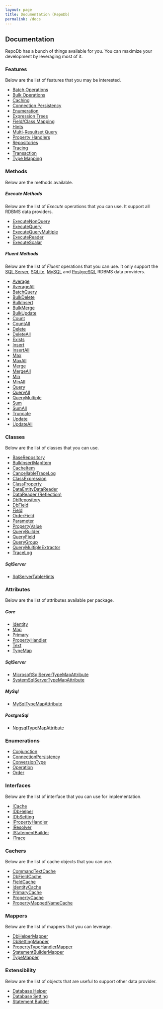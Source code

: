 ```yaml
---
layout: page
title: Documentation (RepoDb)
permalink: /docs
---
```


## Documentation

RepoDb has a bunch of things available for you. You can maximize your development by leveraging most of it.

### Features

Below are the list of features that you may be interested.

- [Batch Operations](/feature/batch-operations)
- [Bulk Operations](/feature/bulk-operations)
- [Caching](/feature/caching)
- [Connection Persistency](/feature/connection-persistency)
- [Enumeration](/feature/enumeration)
- [Expression Trees](/feature/expression-trees)
- [Field/Class Mapping](/feature/field-class-mapping)
- [Hints](/feature/hints)
- [Multi-Resultset Query](/feature/multi-resultset-query)
- [Property Handlers](/feature/property-handlers)
- [Repositories](/feature/repositories)
- [Tracing](/feature/tracing)
- [Transaction](/feature/transaction)
- [Type Mapping](/feature/type-mapping)

### Methods

Below are the methods available.

##### Execute Methods

Below are the list of *Execute* operations that you can use. It support all RDBMS data providers.

- [ExecuteNonQuery](/operation/executenonquery)
- [ExecuteQuery](/operation/executequery)
- [ExecuteQueryMultiple](/operation/executequerymultiple)
- [ExecuteReader](/operation/executereader)
- [ExecuteScalar](/operation/executescalar)

##### Fluent Methods

Below are the list of *Fluent* operations that you can use. It only support the [SQL Server](https://www.nuget.org/packages/RepoDb.SqlServer), [SQLite](https://www.nuget.org/packages/RepoDb.SqLite), [MySQL](https://www.nuget.org/packages/RepoDb.MySql) and  [PostgreSQL](https://www.nuget.org/packages/RepoDb.PostgreSql) RDBMS data providers.

- [Average](/operation/average)
- [AverageAll](/operation/averageall)
- [BatchQuery](/operation/batchquery)
- [BulkDelete](/operation/bulkdelete)
- [BulkInsert](/operation/bulkinsert)
- [BulkMerge](/operation/bulkmerge)
- [BulkUpdate](/operation/bulkupdate)
- [Count](/operation/count)
- [CountAll](/operation/countall)
- [Delete](/operation/delete)
- [DeleteAll](/operation/deleteall)
- [Exists](/operation/exists)
- [Insert](/operation/insert)
- [InsertAll](/operation/insertall)
- [Max](/operation/max)
- [MaxAll](/operation/maxall)
- [Merge](/operation/merge)
- [MergeAll](/operation/mergeall)
- [Min](/operation/min)
- [MinAll](/operation/minall)
- [Query](/operation/query)
- [QueryAll](/operation/queryall)
- [QueryMultiple](/operation/querymultiple)
- [Sum](/operation/sum)
- [SumAll](/operation/sumall)
- [Truncate](/operation/truncate)
- [Update](/operation/update)
- [UpdateAll](/operation/updateall)

### Classes

Below are the list of classes that you can use.

- [BaseRepository](/class/baserepository)
- [BulkInsertMapItem](/class/bulkinsertmapitem)
- [CacheItem](/class/cacheitem)
- [CancellableTraceLog](/class/cancellabletracelog)
- [ClassExpression](/class/classexpression)
- [ClassProperty](/class/classproperty)
- [DataEntityDataReader](/class/dataentitydatareader)
- [DataReader (Reflection)](/class/datareader)
- [DbRepository](/class/dbrepository)
- [DbField](/class/dbfield)
- [Field](/class/field)
- [OrderField](/class/orderfield)
- [Parameter](/class/parameter)
- [PropertyValue](/class/propertyvalue)
- [QueryBuilder](/class/querybuilder)
- [QueryField](/class/queryfield)
- [QueryGroup](/class/querygroup)
- [QueryMultipleExtractor](/class/querymultipleextractor)
- [TraceLog](/class/tracelog)

##### SqlServer

- [SqlServerTableHints](/class/sqlservertablehints)

### Attributes

Below are the list of attributes available per package.

##### Core

- [Identity](/attribute/identity)
- [Map](/attribute/map)
- [Primary](/attribute/primary)
- [PropertyHandler](/attribute/propertyhandler)
- [Text](/attribute/text)
- [TypeMap](/attribute/typemap)

##### SqlServer

- [MicrosoftSqlServerTypeMapAttribute](/attribute/microsoftsqlservertypemap)
- [SystemSqlServerTypeMapAttribute](/attribute/systemsqlservertypemap)

##### MySql

- [MySqlTypeMapAttribute](/attribute/mysqltypemap)

##### PostgreSql

- [NpgsqlTypeMapAttribute](/attribute/npgsqltypemap)

### Enumerations

- [Conjunction](/enumeration/conjunction)
- [ConnectionPersistency](/enumeration/connectionpersistency)
- [ConversionType](/enumeration/conversiontype)
- [Operation](/enumeration/operation)
- [Order](/enumeration/order)

### Interfaces

Below are the list of interface that you can use for implementation.

- [ICache](/interface/icache)
- [IDbHelper](/interface/idbhelper)
- [IDbSetting](/interface/idbsetting)
- [IPropertyHandler](/interface/ipropertyhandler)
- [IResolver](/interface/iresolver)
- [IStatementBuilder](/interface/istatementbuilder)
- [ITrace](/interface/itrace)

### Cachers

Below are the list of cache objects that you can use.

- [CommandTextCache](/cacher/commandtextcache)
- [DbFieldCache](/cacher/dbfieldcache)
- [FieldCache](/cacher/fieldcache)
- [IdentityCache](/cacher/identitycache)
- [PrimaryCache](/cacher/primarycache)
- [PropertyCache](/cacher/propertycache)
- [PropertyMappedNameCache](/cacher/propertymappednamecache)

### Mappers

Below are the list of mappers that you can leverage.

- [DbHelperMapper](/mapper/dbhelpermapper)
- [DbSettingMapper](/mapper/dbsettingmapper)
- [PropertyTypeHandlerMapper](/mapper/propertytypehandlermapper)
- [StatementBuilderMapper](/mapper/statementbuildermapper)
- [TypeMapper](/mapper/typemapper)

### Extensibility

Below are the list of objects that are useful to support other data provider.

- [Database Helper](/extensibility/databasehelper)
- [Database Setting](/extensibility/databasesetting)
- [Statement Builder](/extensibility/statementbuilder)


